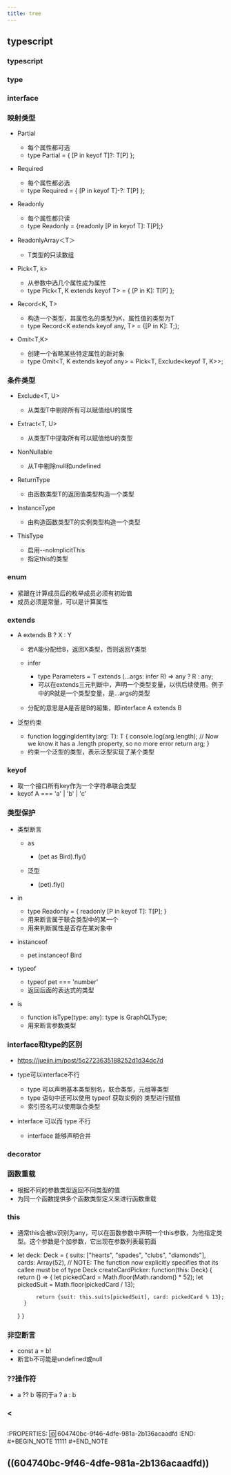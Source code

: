 ```yaml
---
title: tree
---
```


## typescript
### typescript

### type

### interface

### 映射类型

- Partial<T>

	- 每个属性都可选
	- type Partial<T> = { [P in keyof T]?: T[P] };

- Required<T>

	- 每个属性都必选
	- type Required<T> = { [P in keyof T]-?: T[P] };

- Readonly<T>

	- 每个属性都只读
	- type Readonly<T> = {readonly [P in keyof T]: T[P];}

- ReadonlyArray＜T＞

	- T类型的只读数组

- Pick<T, k>

	- 从参数中选几个属性成为属性
	- type Pick<T, K extends keyof T> = { [P in K]: T[P] };

- Record<K, T>

	- 构造一个类型，其属性名的类型为K，属性值的类型为T
	- type Record<K extends keyof any, T> = {[P in K]: T;};

- Omit<T,K>

	- 创建一个省略某些特定属性的新对象
	- type Omit<T, K extends keyof any> = Pick<T, Exclude<keyof T, K>>;

### 条件类型

- Exclude<T, U>

	- 从类型T中剔除所有可以赋值给U的属性

- Extract<T, U>

	- 从类型T中提取所有可以赋值给U的类型

- NonNullable<T>

	- 从T中剔除null和undefined

- ReturnType<T>

	- 由函数类型T的返回值类型构造一个类型

- InstanceType<T>

	- 由构造函数类型T的实例类型构造一个类型

- ThisType<T>

	- 启用--noImplicitThis
	- 指定this的类型

### enum

- 紧跟在计算成员后的枚举成员必须有初始值
- 成员必须是常量，可以是计算属性

### extends

- A extends B ? X : Y

	- 若A能分配给B，返回X类型，否则返回Y类型
	- infer

		- type Parameters<T> = T extends (...args: infer R) => any ? R : any;
		- 可以在extends三元判断中，声明一个类型变量，以供后续使用。例子中的R就是一个类型变量，是...args的类型

	- 分配的意思是A是否是B的超集，即interface A extends B

- 泛型约束

	- function loggingIdentity<T extends Lengthwise>(arg: T): T {
    console.log(arg.length);  // Now we know it has a .length property, so no more error
    return arg;
}
	- 约束一个泛型的类型，表示泛型实现了某个类型

### keyof

- 取一个接口所有key作为一个字符串联合类型
- keyof A === 'a' | 'b' | 'c'

### 类型保护

- 类型断言

	- as

		- (pet as Bird).fly()

	- 泛型

		- (<Bird>pet).fly()

- in

	- type Readonly<T> = {
    readonly [P in keyof T]: T[P];
}
	- 用来断言属于联合类型中的某一个
	- 用来判断属性是否存在某对象中

- instanceof

	- pet instanceof Bird

- typeof

	- typeof pet === 'number'
	- 返回后面的表达式的类型

- is

	- function isType(type: any): type is GraphQLType;
	- 用来断言参数类型

### interface和type的区别

- https://juejin.im/post/5c2723635188252d1d34dc7d
- type可以interface不行

	- type 可以声明基本类型别名，联合类型，元组等类型
	- type 语句中还可以使用 typeof 获取实例的 类型进行赋值
	- 索引签名可以使用联合类型

- interface 可以而 type 不行

	- interface 能够声明合并

### decorator

### 函数重载

- 根据不同的参数类型返回不同类型的值
- 为同一个函数提供多个函数类型定义来进行函数重载

### this

- 通常this会被ts识别为any，可以在函数参数中声明一个this参数，为他指定类型。这个参数是个加参数，它出现在参数列表最前面
- let deck: Deck = {
    suits: ["hearts", "spades", "clubs", "diamonds"],
    cards: Array(52),
    // NOTE: The function now explicitly specifies that its callee must be of type Deck
    createCardPicker: function(this: Deck) {
        return () => {
            let pickedCard = Math.floor(Math.random() * 52);
            let pickedSuit = Math.floor(pickedCard / 13);

            return {suit: this.suits[pickedSuit], card: pickedCard % 13};
        }
    }
}

### 非空断言

- const a = b!
- 断言b不可能是undefined或null

### ??操作符

- a ?? b 等同于a ? a : b
### <
##
:PROPERTIES:
:id: 604740bc-9f46-4dfe-981a-2b136acaadfd
:END:
#+BEGIN_NOTE
11111
#+END_NOTE
## ((604740bc-9f46-4dfe-981a-2b136acaadfd))
